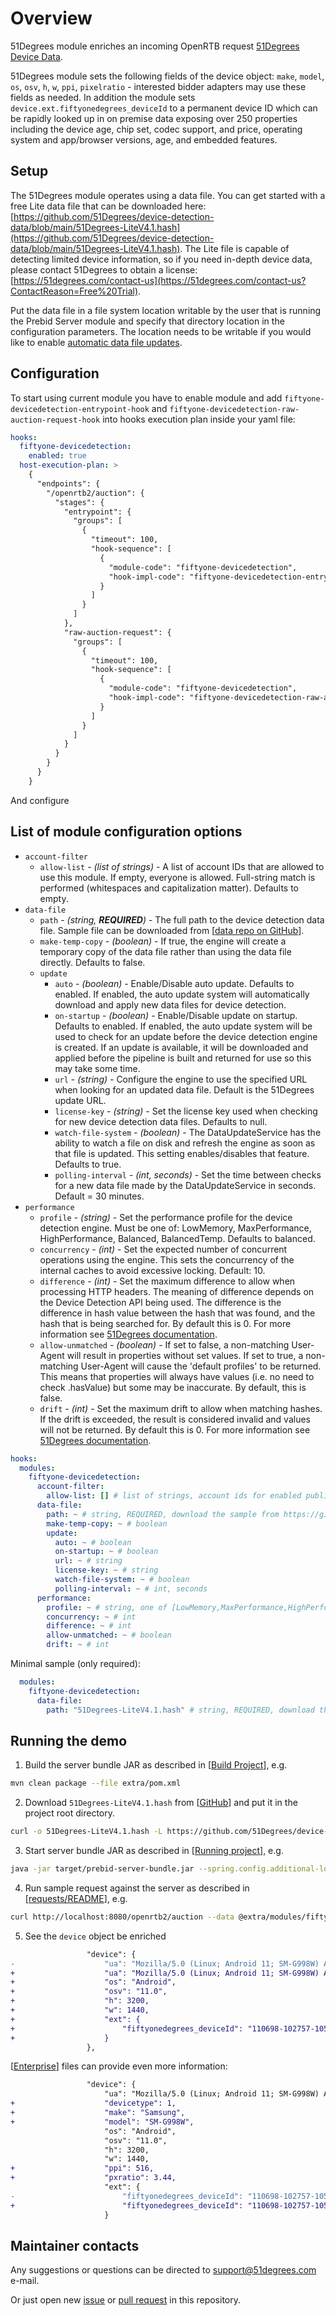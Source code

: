 # Overview

51Degrees module enriches an incoming OpenRTB request [51Degrees Device Data](https://51degrees.com/documentation/_device_detection__overview.html).

51Degrees module sets the following fields of the device object: `make`, `model`, `os`, `osv`, `h`, `w`, `ppi`, `pixelratio` - interested bidder adapters may use these fields as needed.  In addition the module sets `device.ext.fiftyonedegrees_deviceId` to a permanent device ID which can be rapidly looked up in on premise data exposing over 250 properties including the device age, chip set, codec support, and price, operating system and app/browser versions, age, and embedded features.

## Setup

The 51Degrees module operates using a data file. You can get started with a free Lite data file that can be downloaded here: [https://github.com/51Degrees/device-detection-data/blob/main/51Degrees-LiteV4.1.hash](https://github.com/51Degrees/device-detection-data/blob/main/51Degrees-LiteV4.1.hash).  The Lite file is capable of detecting limited device information, so if you need in-depth device data, please contact 51Degrees to obtain a license: [https://51degrees.com/contact-us](https://51degrees.com/contact-us?ContactReason=Free%20Trial).

Put the data file in a file system location writable by the user that is running the Prebid Server module and specify that directory location in the configuration parameters. The location needs to be writable if you would like to enable [automatic data file updates](https://51degrees.com/documentation/_features__automatic_datafile_updates.html).

## Configuration

To start using current module you have to enable module and add `fiftyone-devicedetection-entrypoint-hook` and `fiftyone-devicedetection-raw-auction-request-hook` into hooks execution plan inside your yaml file:

```yaml
hooks:
  fiftyone-devicedetection:
    enabled: true
  host-execution-plan: >
    {
      "endpoints": {
        "/openrtb2/auction": {
          "stages": {
            "entrypoint": {
              "groups": [
                {
                  "timeout": 100,
                  "hook-sequence": [
                    {
                      "module-code": "fiftyone-devicedetection",
                      "hook-impl-code": "fiftyone-devicedetection-entrypoint-hook"
                    }
                  ]
                }
              ]
            },
            "raw-auction-request": {
              "groups": [
                {
                  "timeout": 100,
                  "hook-sequence": [
                    {
                      "module-code": "fiftyone-devicedetection",
                      "hook-impl-code": "fiftyone-devicedetection-raw-auction-request-hook"
                    }
                  ]
                }
              ]
            }
          }
        }
      }
    }
```

And configure

## List of module configuration options

- `account-filter`
  - `allow-list` - _(list of strings)_ -  A list of account IDs that are allowed to use this module. If empty, everyone is allowed. Full-string match is performed (whitespaces and capitalization matter). Defaults to empty.
- `data-file`
  - `path` - _(string, **REQUIRED**)_ -  The full path to the device detection data file. Sample file can be downloaded from [[data repo on GitHub](https://github.com/51Degrees/device-detection-data/blob/main/51Degrees-LiteV4.1.hash)].
  - `make-temp-copy` - _(boolean)_ - If true, the engine will create a temporary copy of the data file rather than using the data file directly. Defaults to false.
  - `update`
    - `auto` - _(boolean)_ - Enable/Disable auto update. Defaults to enabled. If enabled, the auto update system will automatically download and apply new data files for device detection.
    - `on-startup` - _(boolean)_ - Enable/Disable update on startup. Defaults to enabled. If enabled, the auto update system will be used to check for an update before the device detection engine is created. If an update is available, it will be downloaded and applied before the pipeline is built and returned for use so this may take some time.
    - `url` - _(string)_ - Configure the engine to use the specified URL when looking for an updated data file. Default is the 51Degrees update URL.
    - `license-key` - _(string)_ - Set the license key used when checking for new device detection data files. Defaults to null.
    - `watch-file-system` - _(boolean)_ - The DataUpdateService has the ability to watch a file on disk and refresh the engine as soon as that file is updated. This setting enables/disables that feature. Defaults to true.
    - `polling-interval` - _(int, seconds)_ - Set the time between checks for a new data file made by the DataUpdateService in seconds. Default = 30 minutes.
- `performance`
  - `profile` - _(string)_ - Set the performance profile for the device detection engine. Must be one of: LowMemory, MaxPerformance, HighPerformance, Balanced, BalancedTemp. Defaults to balanced.
  - `concurrency` - _(int)_ - Set the expected number of concurrent operations using the engine. This sets the concurrency of the internal caches to avoid excessive locking. Default: 10.
  - `difference` - _(int)_ - Set the maximum difference to allow when processing HTTP headers. The meaning of difference depends on the Device Detection API being used. The difference is the difference in hash value between the hash that was found, and the hash that is being searched for. By default this is 0. For more information see [51Degrees documentation](https://51degrees.com/documentation/_device_detection__hash.html).
  - `allow-unmatched` - _(boolean)_ - If set to false, a non-matching User-Agent will result in properties without set values.
  If set to true, a non-matching User-Agent will cause the 'default profiles' to be returned. This means that properties will always have values (i.e. no need to check .hasValue) but some may be inaccurate. By default, this is false.
  - `drift` - _(int)_ - Set the maximum drift to allow when matching hashes. If the drift is exceeded, the result is considered invalid and values will not be returned. By default this is 0. For more information see [51Degrees documentation](https://51degrees.com/documentation/_device_detection__hash.html).

```yaml
hooks:
  modules:
    fiftyone-devicedetection:
      account-filter:
        allow-list: [] # list of strings, account ids for enabled publishers, or empty for all
      data-file:
        path: ~ # string, REQUIRED, download the sample from https://github.com/51Degrees/device-detection-data/blob/main/51Degrees-LiteV4.1.hash or Enterprise from https://51degrees.com/pricing
        make-temp-copy: ~ # boolean
        update:
          auto: ~ # boolean
          on-startup: ~ # boolean
          url: ~ # string
          license-key: ~ # string
          watch-file-system: ~ # boolean
          polling-interval: ~ # int, seconds
      performance:
        profile: ~ # string, one of [LowMemory,MaxPerformance,HighPerformance,Balanced,BalancedTemp]
        concurrency: ~ # int
        difference: ~ # int
        allow-unmatched: ~ # boolean
        drift: ~ # int
```

Minimal sample (only required):

```yaml
  modules:
    fiftyone-devicedetection:
      data-file:
        path: "51Degrees-LiteV4.1.hash" # string, REQUIRED, download the sample from https://github.com/51Degrees/device-detection-data/blob/main/51Degrees-LiteV4.1.hash or Enterprise from https://51degrees.com/pricing
```

## Running the demo

1. Build the server bundle JAR as described in [[Build Project](../../../docs/build.md#build-project)], e.g.

```bash
mvn clean package --file extra/pom.xml
```

2. Download `51Degrees-LiteV4.1.hash` from [[GitHub](https://github.com/51Degrees/device-detection-data/blob/main/51Degrees-LiteV4.1.hash)] and put it in the project root directory.

```bash
curl -o 51Degrees-LiteV4.1.hash -L https://github.com/51Degrees/device-detection-data/raw/main/51Degrees-LiteV4.1.hash
```

3. Start server bundle JAR as described in [[Running project](../../../docs/run.md#running-project)], e.g.

```bash
java -jar target/prebid-server-bundle.jar --spring.config.additional-location=sample/prebid-config-with-51d-dd.yaml
```

4. Run sample request against the server as described in [[requests/README](../../../sample/requests/README.txt)], e.g.

```bash
curl http://localhost:8080/openrtb2/auction --data @extra/modules/fiftyone-devicedetection/sample-requests/data.json
```

5. See the `device` object be enriched

```diff
                 "device": {
-                    "ua": "Mozilla/5.0 (Linux; Android 11; SM-G998W) AppleWebKit/537.36 (KHTML, like Gecko) Chrome/86.0.4240.198 Mobile Safari/537.36"
+                    "ua": "Mozilla/5.0 (Linux; Android 11; SM-G998W) AppleWebKit/537.36 (KHTML, like Gecko) Chrome/86.0.4240.198 Mobile Safari/537.36",
+                    "os": "Android",
+                    "osv": "11.0",
+                    "h": 3200,
+                    "w": 1440,
+                    "ext": {
+                        "fiftyonedegrees_deviceId": "110698-102757-105219-0"
+                    }
                 },
```

[[Enterprise](https://51degrees.com/pricing)] files can provide even more information:

```diff
                 "device": {
                     "ua": "Mozilla/5.0 (Linux; Android 11; SM-G998W) AppleWebKit/537.36 (KHTML, like Gecko) Chrome/86.0.4240.198 Mobile Safari/537.36",
+                    "devicetype": 1,
+                    "make": "Samsung",
+                    "model": "SM-G998W",
                     "os": "Android",
                     "osv": "11.0",
                     "h": 3200,
                     "w": 1440,
+                    "ppi": 516,
+                    "pxratio": 3.44,
                     "ext": {
-                        "fiftyonedegrees_deviceId": "110698-102757-105219-0"
+                        "fiftyonedegrees_deviceId": "110698-102757-105219-18092"
                     }
```

## Maintainer contacts

Any suggestions or questions can be directed to [support@51degrees.com](support@51degrees.com) e-mail.

Or just open new [issue](https://github.com/prebid/prebid-server-java/issues/new) or [pull request](https://github.com/prebid/prebid-server-java/pulls) in this repository.
